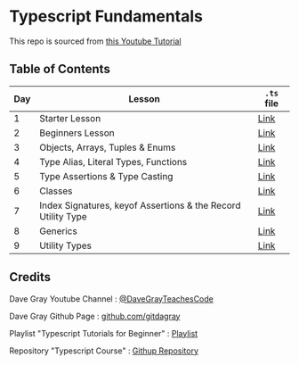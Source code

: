 # Typescript Fundamentals

This repo is sourced from [this Youtube Tutorial](https://www.youtube.com/watch?v=MOO5vrtTUTE&list=PL0Zuz27SZ-6NS8GXt5nPrcYpust89zq_b)

## Table of Contents

| Day | Lesson                                                       | `.ts` file                                                                                                                                                  |
| --- | ------------------------------------------------------------ | ----------------------------------------------------------------------------------------------------------------------------------------------------------- |
| 1   | Starter Lesson                                               | [Link](https://github.com/daudhiyaa/ts-fundamentals/blob/main/src/1.%20Starter%20Lesson.ts)                                                                 |
| 2   | Beginners Lesson                                             | [Link](https://github.com/daudhiyaa/ts-fundamentals/blob/main/src/2.%20Beginners%20Lesson.ts)                                                               |
| 3   | Objects, Arrays, Tuples & Enums                              | [Link](https://github.com/daudhiyaa/ts-fundamentals/blob/main/src/3.%20Objects%2C%20Arrays%2C%20Tuples%20%26%20Enums.ts)                                    |
| 4   | Type Alias, Literal Types, Functions                         | [Link](https://github.com/daudhiyaa/ts-fundamentals/blob/main/src/4.%20Type%20Alias%2C%20Literal%20Types%2C%20Functions.ts)                                 |
| 5   | Type Assertions & Type Casting                               | [Link](https://github.com/daudhiyaa/ts-fundamentals/blob/main/src/5.%20Type%20Assertions%20%26%20Type%20Casting.ts)                                         |
| 6   | Classes                                                      | [Link](https://github.com/daudhiyaa/ts-fundamentals/blob/main/src/6.%20Classes.ts)                                                                          |
| 7   | Index Signatures, keyof Assertions & the Record Utility Type | [Link](https://github.com/daudhiyaa/ts-fundamentals/blob/main/src/7.%20Index%20Signatures%2C%20keyof%20Assertions%20%26%20the%20Record%20Utility%20Type.ts) |
| 8   | Generics                                                     | [Link](https://github.com/daudhiyaa/ts-fundamentals/blob/main/src/8.%20Generics.ts)                                                                         |
| 9   | Utility Types                                                | [Link](https://github.com/daudhiyaa/ts-fundamentals/blob/main/src/9.%20Utility%20Types.ts)                                                                  |

## Credits

Dave Gray Youtube Channel : [@DaveGrayTeachesCode](https://www.youtube.com/@DaveGrayTeachesCode)

Dave Gray Github Page : [github.com/gitdagray](https://github.com/gitdagray)

Playlist "Typescript Tutorials for Beginner" : [Playlist](https://www.youtube.com/watch?v=MOO5vrtTUTE&list=PL0Zuz27SZ-6NS8GXt5nPrcYpust89zq_b)

Repository "Typescript Course" : [Githup Repository](https://github.com/gitdagray/typescript-course)
